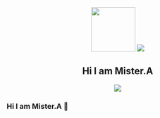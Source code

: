 <div id="header" align="center">
  <img src="https://cdn.myportfolio.com/2fcfcb103788251450a8304378dffded/a62c047f-8369-493c-ab14-71ef51bebc55_rw_1200.gif?h=e8c7ce55b326319eaca316cc1e74518f" width="100"/>
  <a href="/">
    <img src="https://upload.wikimedia.org/wikipedia/commons/thumb/0/05/Facebook_Logo_%282019%29.png/60px-Facebook_Logo_%282019%29.png" />
  </a>
</div>
<div align="center">
  <h2>Hi I am Mister.A</h2>
  <div id="badges">
    <a href="/">
      <img src="https://upload.wikimedia.org/wikipedia/commons/thumb/0/05/Facebook_Logo_%282019%29.png/60px-Facebook_Logo_%282019%29.png" />
    </a>
  </div>
</div>

### Hi I am Mister.A 👋


